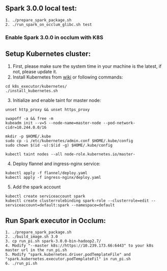 ## Spark 3.0.0 local test:
```
1. ./prepare_spark_package.sh
2. ./run_spark_on_occlum_glibc.sh test
```

### Enable Spark 3.0.0 in occlum with K8S

## Setup Kubernetes cluster:
1. First, please make sure the system time in your machine is the latest, if not, please update it.
2. Install Kubernetes from [wiki](https://kubernetes.io/zh/docs/setup/production-environment) or following commands:
```
cd k8s_executor/kubernetes/
./install_kubernetes.sh
```
3. Initialize and enable taint for master node: 
```
unset http_proxy && unset https_proxy

swapoff -a && free -m
kubeadm init --v=5 --node-name=master-node --pod-network-cidr=10.244.0.0/16

mkdir -p $HOME/.kube
sudo cp -i /etc/kubernetes/admin.conf $HOME/.kube/config
sudo chown $(id -u):$(id -g) $HOME/.kube/config

kubectl taint nodes --all node-role.kubernetes.io/master-
```
4. Deploy flannel and ingress-nginx service:
```
kubectl apply -f flannel/deploy.yaml
kubectl apply -f ingress-nginx/deploy.yaml
```
5. Add the spark account
```
kubectl create serviceaccount spark
kubectl create clusterrolebinding spark-role --clusterrole=edit --serviceaccount=default:spark --namespace=default
```
## Run Spark executor in Occlum:
```
1. ./prepare_spark_package.sh
2. ./build_image.sh 3.0
3. cp run_pi.sh spark-3.0.0-bin-hadoop2.7/
4. Modify "--master k8s://https://10.239.173.66:6443" to your k8s master url in the run_pi.sh 
5. Modify "spark.kubernetes.driver.podTemplateFile" and "spark.kubernetes.executor.podTemplateFil" in run_pi.sh
6. ./run_pi.sh
```
